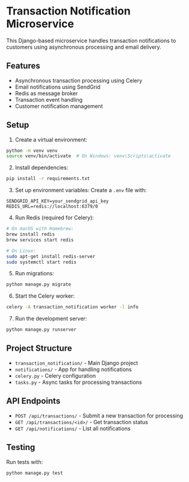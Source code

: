 # Transaction Notification Microservice

This Django-based microservice handles transaction notifications to customers using asynchronous processing and email delivery.

## Features

- Asynchronous transaction processing using Celery
- Email notifications using SendGrid
- Redis as message broker
- Transaction event handling
- Customer notification management

## Setup

1. Create a virtual environment:
```bash
python -m venv venv
source venv/bin/activate  # On Windows: venv\Scripts\activate
```

2. Install dependencies:
```bash
pip install -r requirements.txt
```

3. Set up environment variables:
Create a `.env` file with:
```
SENDGRID_API_KEY=your_sendgrid_api_key
REDIS_URL=redis://localhost:6379/0
```

4. Run Redis (required for Celery):
```bash
# On macOS with Homebrew:
brew install redis
brew services start redis

# On Linux:
sudo apt-get install redis-server
sudo systemctl start redis
```

5. Run migrations:
```bash
python manage.py migrate
```

6. Start the Celery worker:
```bash
celery -A transaction_notification worker -l info
```

7. Run the development server:
```bash
python manage.py runserver
```

## Project Structure

- `transaction_notification/` - Main Django project
- `notifications/` - App for handling notifications
- `celery.py` - Celery configuration
- `tasks.py` - Async tasks for processing transactions

## API Endpoints

- `POST /api/transactions/` - Submit a new transaction for processing
- `GET /api/transactions/<id>/` - Get transaction status
- `GET /api/notifications/` - List all notifications

## Testing

Run tests with:
```bash
python manage.py test
``` 
